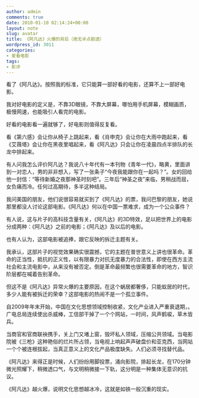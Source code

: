 ```yaml
---
author: admin
comments: true
date: 2010-01-10 02:14:24+00:00
layout: note
slug: avatar
title: 《阿凡达》火爆的背后（绝无半点剧透）
wordpress_id: 3011
categories:
- 爱看电影
tags:
- 影评
---
```


看了《阿凡达》。按照我的标准，它只能算一部好看的电影，还算不上一部好电影。

我对好电影的定义是，不靠3D眼镜，不靠大屏幕，哪怕用手机屏幕，模糊画质，极慢网速，也能吸引人看完的电影。

好看的电影看一遍就够了，好电影则值得反复看。

看《第六感》会让你从椅子上跳起来，看《肖申克》会让你在大雨中跑起来，看《艾薇塔》会让你在黑夜里唱起来，看《阿凡达》只会让你在凌晨四点半排队的长龙中排起来。

有人问我怎么评价阿凡达？我说八十年代有一本刊物《青年一代》，略黄，里面讲到一对恋人，男的非非想入，写了一张条子“今夜我能跟你在一起吗？”。女的回给他一封信：“等待新婚之夜那神圣时刻吧”。三年后“神圣之夜”来临，男稍战而屈，女负痛而冷。任何过高期待，多半这种结局。

我问美国的朋友，他们说很容易就买到了《阿凡达》的票，我问巴黎的朋友，她说那里都没人讨论这部电影。《阿凡达》何以在中国一票难求，成为一个公众事件？

有人说，这与片子的高科技含量有关，《阿凡达》的3D特效，足以把世界上的电影分成两种：《阿凡达》之前的电影；《阿凡达》及以后的电影。

也有人认为，这部电影被追捧，跟它反映的拆迁主题有关。

我承认，这部片子的视觉效果确实很震撼，它的主题在普世意义上讲也很革命。革命的正当性，抵抗的正义性，以有限暴力对抗无度暴力的合法性，即使在西方主流社会和主流电影中，从来没有被否定。倒是革命最频繁也很需要革命的地方，智识阶层都在喊着告别革命。  

但这不是《阿凡达》异常火爆的主要原因，在这个蜗居都奢侈，只能蚁居的时代，多少人能有被拆迁的荣幸？这部电影的热闹不是一个孤立事件。

自2009年年末开始，中国在文化思想领域控制收紧，文化产业进入严重衰退期，。广电总局连续使出杀威棒，工信部干掉了一个个网站，一时间，风声鹤唳，草木皆兵。

当商官和官商联袂携手，关上门又堵上窗，毁坏私人领域，压缩公共领域。当电影院被《三枪》这种艳俗的烂片所占领，当电视上响起声声破盘价和亚克西，当网站一个个被连根拔起，当真正意义上的文化产品极度缺失。人们必须寻找替代品。

《阿凡达》来得正是时候，人们纷纷用脚投票，涌向影院，排起长龙，在170分钟微光照耀下，稍微透口气，与文明稍微接一下轨，这分明是一种集体无意识的抗议。

《阿凡达》越火爆，说明文化思想越冰冷，这就是如铁一般沉重的现实。
